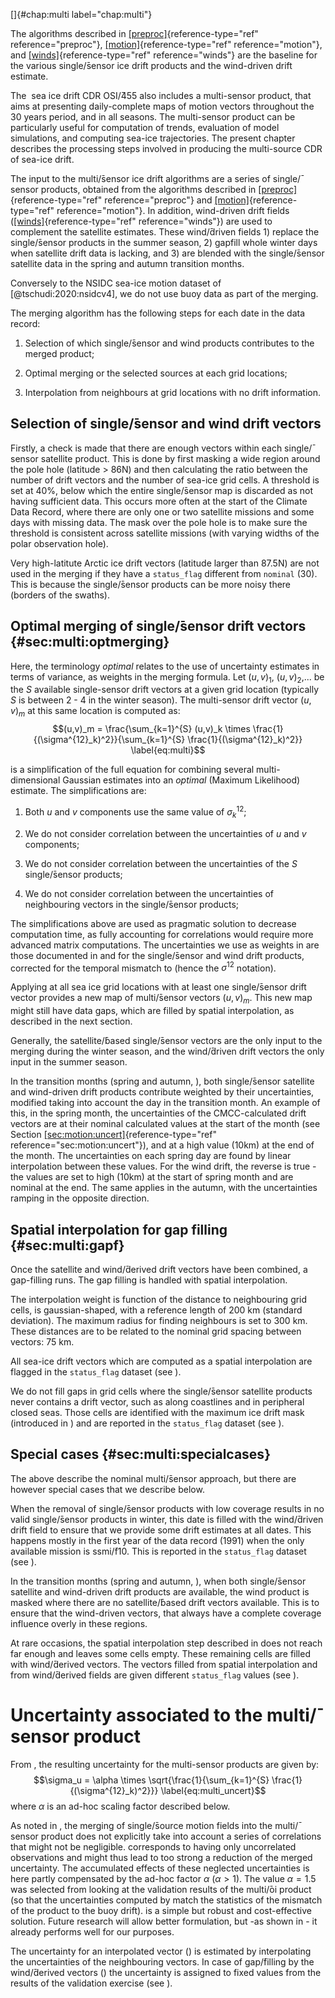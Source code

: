 []{#chap:multi label="chap:multi"}

The algorithms described in [\[preproc\]](#preproc){reference-type="ref"
reference="preproc"}, [\[motion\]](#motion){reference-type="ref"
reference="motion"}, and [\[winds\]](#winds){reference-type="ref"
reference="winds"} are the baseline for the various single/̄sensor ice
drift products and the wind-driven drift estimate.

The  sea ice drift CDR OSI/̄455 also includes a multi-sensor product,
that aims at presenting daily-complete maps of motion vectors throughout
the 30 years period, and in all seasons. The multi-sensor product can be
particularly useful for computation of trends, evaluation of model
simulations, and computing sea-ice trajectories. The present chapter
describes the processing steps involved in producing the multi-source
CDR of sea-ice drift.

The input to the multi/̄sensor ice drift algorithms are a series of
single/̄sensor products, obtained from the algorithms described in
[\[preproc\]](#preproc){reference-type="ref" reference="preproc"} and
[\[motion\]](#motion){reference-type="ref" reference="motion"}. In
addition, wind-driven drift fields
([\[winds\]](#winds){reference-type="ref" reference="winds"}) are used
to complement the satellite estimates. These wind/̄driven fields 1)
replace the single/̄sensor products in the summer season, 2) gapfill
whole winter days when satellite drift data is lacking, and 3) are
blended with the single/̄sensor satellite data in the spring and autumn
transition months.

Conversely to the NSIDC sea-ice motion dataset of
[@tschudi:2020:nsidcv4], we do not use buoy data as part of the merging.

The merging algorithm has the following steps for each date in the data
record:

1.  Selection of which single/̄sensor and wind products contributes to
    the merged product;

2.  Optimal merging or the selected sources at each grid locations;

3.  Interpolation from neighbours at grid locations with no drift
    information.

## Selection of single/̄sensor and wind drift vectors

Firstly, a check is made that there are enough vectors within each
single/̄sensor satellite product. This is done by first masking a wide
region around the pole hole (latitude $>$ 86N) and then calculating the
ratio between the number of drift vectors and the number of sea-ice grid
cells. A threshold is set at 40%, below which the entire single/̄sensor
map is discarded as not having sufficient data. This occurs more often
at the start of the Climate Data Record, where there are only one or two
satellite missions and some days with missing data. The mask over the
pole hole is to make sure the threshold is consistent across satellite
missions (with varying widths of the polar observation hole).

Very high-latitute Arctic ice drift vectors (latitude larger than 87.5N)
are not used in the merging if they have a `status_flag` different from
`nominal` (30). This is because the single/̄sensor products can be more
noisy there (borders of the swaths).

## Optimal merging of single/̄sensor drift vectors {#sec:multi:optmerging}

Here, the terminology *optimal* relates to the use of uncertainty
estimates in terms of variance, as weights in the merging formula. Let
$(u,v)_1$, $(u,v)_2$,\... be the $S$ available single-sensor drift
vectors at a given grid location (typically $S$ is between 2 - 4 in the
winter season). The multi-sensor drift vector $(u,v)_m$ at this same
location is computed as:
$$(u,v)_m = \frac{\sum_{k=1}^{S} (u,v)_k \times \frac{1}{(\sigma^{12}_k)^2}}{\sum_{k=1}^{S} \frac{1}{(\sigma^{12}_k)^2}}
   \label{eq:multi}$$

is a simplification of the full equation for combining several
multi-dimensional Gaussian estimates into an *optimal* (Maximum
Likelihood) estimate. The simplifications are:

1.  Both $u$ and $v$ components use the same value of $\sigma_k^{12}$;

2.  We do not consider correlation between the uncertainties of $u$ and
    $v$ components;

3.  We do not consider correlation between the uncertainties of the $S$
    single/̄sensor products;

4.  We do not consider correlation between the uncertainties of
    neighbouring vectors in the single/̄sensor products;

The simplifications above are used as pragmatic solution to decrease
computation time, as fully accounting for correlations would require
more advanced matrix computations. The uncertainties we use as weights
in are those documented in and for the single/̄sensor and wind drift
products, corrected for the temporal mismatch to (hence the
$\sigma^{12}$ notation).

Applying at all sea ice grid locations with at least one single/̄sensor
drift vector provides a new map of multi/̄sensor vectors $(u,v)_m$. This
new map might still have data gaps, which are filled by spatial
interpolation, as described in the next section.

Generally, the satellite/̄based single/̄sensor vectors are the only input
to the merging during the winter season, and the wind/̄driven drift
vectors the only input in the summer season.

In the transition months (spring and autumn, ), both single/̄sensor
satellite and wind-driven drift products contribute weighted by their
uncertainties, modified taking into account the day in the transition
month. An example of this, in the spring month, the uncertainties of the
CMCC-calculated drift vectors are at their nominal calculated values at
the start of the month (see Section
[\[sec:motion:uncert\]](#sec:motion:uncert){reference-type="ref"
reference="sec:motion:uncert"}), and at a high value (10km) at the end
of the month. The uncertainties on each spring day are found by linear
interpolation between these values. For the wind drift, the reverse is
true - the values are set to high (10km) at the start of spring month
and are nominal at the end. The same applies in the autumn, with the
uncertainties ramping in the opposite direction.

## Spatial interpolation for gap filling {#sec:multi:gapf}

Once the satellite and wind/̄derived drift vectors have been combined, a
gap-filling runs. The gap filling is handled with spatial interpolation.

The interpolation weight is function of the distance to neighbouring
grid cells, is gaussian-shaped, with a reference length of 200 km
(standard deviation). The maximum radius for finding neighbours is set
to 300 km. These distances are to be related to the nominal grid spacing
between vectors: 75 km.

All sea-ice drift vectors which are computed as a spatial interpolation
are flagged in the `status_flag` dataset (see ).

We do not fill gaps in grid cells where the single/̄sensor satellite
products never contains a drift vector, such as along coastlines and in
peripheral closed seas. Those cells are identified with the maximum ice
drift mask (introduced in ) and are reported in the `status_flag`
dataset (see ).

## Special cases {#sec:multi:specialcases}

The above describe the nominal multi/̄sensor approach, but there are
however special cases that we describe below.

When the removal of single/̄sensor products with low coverage results in
no valid single/̄sensor products in winter, this date is filled with the
wind/̄driven drift field to ensure that we provide some drift estimates
at all dates. This happens mostly in the first year of the data record
(1991) when the only available mission is ssmi/̄f10. This is reported in
the `status_flag` dataset (see ).

In the transition months (spring and autumn, ), when both single/̄sensor
satellite and wind-driven drift products are available, the wind product
is masked where there are no satellite/̄based drift vectors available.
This is to ensure that the wind-driven vectors, that always have a
complete coverage influence overly in these regions.

At rare occasions, the spatial interpolation step described in does not
reach far enough and leaves some cells empty. These remaining cells are
filled with wind/̄derived vectors. The vectors filled from spatial
interpolation and from wind/̄derived fields are given different
`status_flag` values (see ).

# Uncertainty associated to the multi/̄sensor product

From , the resulting uncertainty for the multi-sensor products are given
by:
$$\sigma_u = \alpha \times \sqrt{\frac{1}{\sum_{k=1}^{S} \frac{1}{(\sigma^{12}_k)^2}}}
   \label{eq:multi_uncert}$$ where $\alpha$ is an ad-hoc scaling factor
described below.

As noted in , the merging of single/̄source motion fields into the
multi/̄sensor product does not explicitly take into account a series of
correlations that might not be negligible. corresponds to having only
uncorrelated observations and might thus lead to too strong a reduction
of the merged uncertainty. The accumulated effects of these neglected
uncertainties is here partly compensated by the ad-hoc factor $\alpha$
($\alpha \gt 1$). The value $\alpha = 1.5$ was selected from looking at
the validation results of the multi/̄oi product (so that the
uncertainties computed by match the statistics of the mismatch of the
product to the buoy drift). is a simple but robust and cost-effective
solution. Future research will allow better formulation, but -as shown
in - it already performs well for our purposes.

The uncertainty for an interpolated vector () is estimated by
interpolating the uncertainties of the neighbouring vectors. In case of
gap/̄filling by the wind/̄derived vectors () the uncertainty is assigned
to fixed values from the results of the validation exercise (see ).
